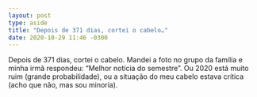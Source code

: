 ```yaml
---
layout: post
type: aside
title: "Depois de 371 dias, cortei o cabelo…"
date: 2020-10-29 11:46 -0300
---
```

Depois de 371 dias, cortei o cabelo. Mandei a foto no grupo da família e minha irmã respondeu: “Melhor notícia do semestre”. Ou 2020 está muito ruim (grande probabilidade), ou a situação do meu cabelo estava crítica (acho que não, mas sou minoria).
